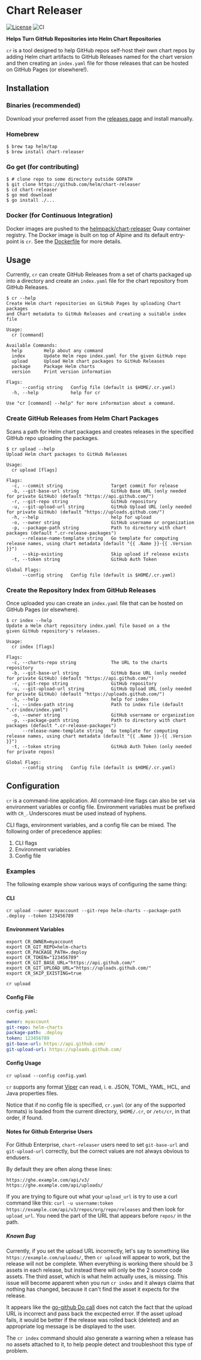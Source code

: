 # Chart Releaser

[![License](https://img.shields.io/badge/License-Apache%202.0-blue.svg)](https://opensource.org/licenses/Apache-2.0)
![CI](https://github.com/helm/chart-releaser/workflows/CI/badge.svg?branch=main&event=push)

**Helps Turn GitHub Repositories into Helm Chart Repositories**

`cr` is a tool designed to help GitHub repos self-host their own chart repos by adding Helm chart artifacts to GitHub Releases named for the chart version and then creating an `index.yaml` file for those releases that can be hosted on GitHub Pages (or elsewhere!).

## Installation

### Binaries (recommended)

Download your preferred asset from the [releases page](https://github.com/helm/chart-releaser/releases) and install manually.

### Homebrew

```console
$ brew tap helm/tap
$ brew install chart-releaser
```

### Go get (for contributing)

```console
$ # clone repo to some directory outside GOPATH
$ git clone https://github.com/helm/chart-releaser
$ cd chart-releaser
$ go mod download
$ go install ./...
```

### Docker (for Continuous Integration)

Docker images are pushed to the [helmpack/chart-releaser](https://quay.io/repository/helmpack/chart-releaser?tab=tags) Quay container registry. The Docker image is built on top of Alpine and its default entry-point is `cr`. See the [Dockerfile](./Dockerfile) for more details.

## Usage

Currently, `cr` can create GitHub Releases from a set of charts packaged up into a directory and create an `index.yaml` file for the chart repository from GitHub Releases.

```console
$ cr --help
Create Helm chart repositories on GitHub Pages by uploading Chart packages
and Chart metadata to GitHub Releases and creating a suitable index file

Usage:
  cr [command]

Available Commands:
  help        Help about any command
  index       Update Helm repo index.yaml for the given GitHub repo
  upload      Upload Helm chart packages to GitHub Releases
  package     Package Helm charts
  version     Print version information

Flags:
      --config string   Config file (default is $HOME/.cr.yaml)
  -h, --help            help for cr

Use "cr [command] --help" for more information about a command.
```

### Create GitHub Releases from Helm Chart Packages

Scans a path for Helm chart packages and creates releases in the specified GitHub repo uploading the packages.

```console
$ cr upload --help
Upload Helm chart packages to GitHub Releases

Usage:
  cr upload [flags]

Flags:
  -c, --commit string                  Target commit for release
  -b, --git-base-url string            GitHub Base URL (only needed for private GitHub) (default "https://api.github.com/")
  -r, --git-repo string                GitHub repository
  -u, --git-upload-url string          GitHub Upload URL (only needed for private GitHub) (default "https://uploads.github.com/")
  -h, --help                           help for upload
  -o, --owner string                   GitHub username or organization
  -p, --package-path string            Path to directory with chart packages (default ".cr-release-packages")
      --release-name-template string   Go template for computing release names, using chart metadata (default "{{ .Name }}-{{ .Version }}")
      --skip-existing                  Skip upload if release exists
  -t, --token string                   GitHub Auth Token

Global Flags:
      --config string   Config file (default is $HOME/.cr.yaml)
```

### Create the Repository Index from GitHub Releases

Once uploaded you can create an `index.yaml` file that can be hosted on GitHub Pages (or elsewhere).

```console
$ cr index --help
Update a Helm chart repository index.yaml file based on a the
given GitHub repository's releases.

Usage:
  cr index [flags]

Flags:
  -c, --charts-repo string             The URL to the charts repository
  -b, --git-base-url string            GitHub Base URL (only needed for private GitHub) (default "https://api.github.com/")
  -r, --git-repo string                GitHub repository
  -u, --git-upload-url string          GitHub Upload URL (only needed for private GitHub) (default "https://uploads.github.com/")
  -h, --help                           help for index
  -i, --index-path string              Path to index file (default ".cr-index/index.yaml")
  -o, --owner string                   GitHub username or organization
  -p, --package-path string            Path to directory with chart packages (default ".cr-release-packages")
      --release-name-template string   Go template for computing release names, using chart metadata (default "{{ .Name }}-{{ .Version }}")
  -t, --token string                   GitHub Auth Token (only needed for private repos)

Global Flags:
      --config string   Config file (default is $HOME/.cr.yaml)
```

## Configuration

`cr` is a command-line application.
All command-line flags can also be set via environment variables or config file.
Environment variables must be prefixed with `CR_`.
Underscores must be used instead of hyphens.

CLI flags, environment variables, and a config file can be mixed.
The following order of precedence applies:

1. CLI flags
1. Environment variables
1. Config file

### Examples

The following example show various ways of configuring the same thing:

#### CLI

    cr upload --owner myaccount --git-repo helm-charts --package-path .deploy --token 123456789

#### Environment Variables

    export CR_OWNER=myaccount
    export CR_GIT_REPO=helm-charts
    export CR_PACKAGE_PATH=.deploy
    export CR_TOKEN="123456789"
    export CR_GIT_BASE_URL="https://api.github.com/"
    export CR_GIT_UPLOAD_URL="https://uploads.github.com/"
    export CR_SKIP_EXISTING=true

    cr upload

#### Config File

`config.yaml`:

```yaml
owner: myaccount
git-repo: helm-charts
package-path: .deploy
token: 123456789
git-base-url: https://api.github.com/
git-upload-url: https://uploads.github.com/
```

#### Config Usage

    cr upload --config config.yaml


`cr` supports any format [Viper](https://github.com/spf13/viper) can read, i. e. JSON, TOML, YAML, HCL, and Java properties files.

Notice that if no config file is specified, `cr.yaml` (or any of the supported formats) is loaded from the current directory, `$HOME/.cr`, or `/etc/cr`, in that order, if found.

#### Notes for Github Enterprise Users

For Github Enterprise, `chart-releaser` users need to set `git-base-url` and `git-upload-url` correctly, but the correct values are not always obvious to endusers.

By default they are often along these lines:

```
https://ghe.example.com/api/v3/
https://ghe.example.com/api/uploads/
```

If you are trying to figure out what your `upload_url` is try to use a curl command like this:
`curl -u username:token https://example.com/api/v3/repos/org/repo/releases`
and then look for `upload_url`. You need the part of the URL that appears before `repos/` in the path.

##### Known Bug

Currently, if you set the upload URL incorrectly, let's say to something like `https://example.com/uploads/`, then `cr upload` will appear to work, but the release will not be complete. When everything is working there should be 3 assets in each release, but instead there will only be the 2 source code assets. The third asset, which is what helm actually uses, is missing. This issue will become apparent when you run `cr index` and it always claims that nothing has changed, because it can't find the asset it expects for the release.

It appears like the [go-github Do call](https://github.com/google/go-github/blob/master/github/github.go#L520) does not catch the fact that the upload URL is incorrect and pass back the excpected error. If the asset upload fails, it would be better if the release was rolled back (deleted) and an appropriate log message is be displayed to the user.

The `cr index` command should also generate a warning when a release has no assets attached to it, to help people detect and troubleshoot this type of problem.
